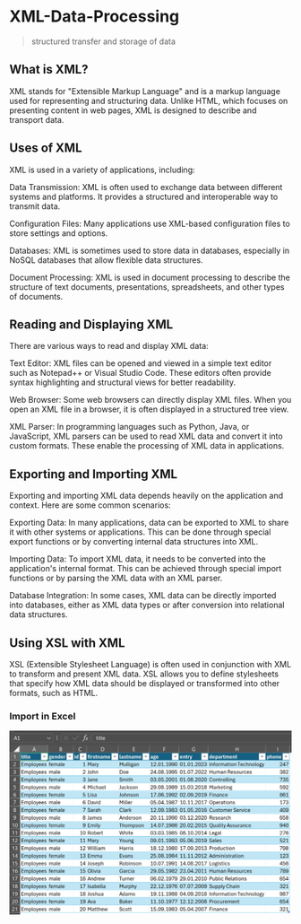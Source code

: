 # XML-Data-Processing
> structured transfer and storage of data

## What is XML?
XML stands for "Extensible Markup Language" and is a markup language used for representing and structuring data. Unlike HTML, which focuses on presenting content in web pages, XML is designed to describe and transport data.

## Uses of XML
XML is used in a variety of applications, including:

Data Transmission: XML is often used to exchange data between different systems and platforms. It provides a structured and interoperable way to transmit data.

Configuration Files: Many applications use XML-based configuration files to store settings and options.

Databases: XML is sometimes used to store data in databases, especially in NoSQL databases that allow flexible data structures.

Document Processing: XML is used in document processing to describe the structure of text documents, presentations, spreadsheets, and other types of documents.

## Reading and Displaying XML
There are various ways to read and display XML data:

Text Editor: XML files can be opened and viewed in a simple text editor such as Notepad++ or Visual Studio Code. These editors often provide syntax highlighting and structural views for better readability.

Web Browser: Some web browsers can directly display XML files. When you open an XML file in a browser, it is often displayed in a structured tree view.

XML Parser: In programming languages such as Python, Java, or JavaScript, XML parsers can be used to read XML data and convert it into custom formats. These enable the processing of XML data in applications.

## Exporting and Importing XML
Exporting and importing XML data depends heavily on the application and context. Here are some common scenarios:

Exporting Data: In many applications, data can be exported to XML to share it with other systems or applications. This can be done through special export functions or by converting internal data structures into XML.

Importing Data: To import XML data, it needs to be converted into the application's internal format. This can be achieved through special import functions or by parsing the XML data with an XML parser.

Database Integration: In some cases, XML data can be directly imported into databases, either as XML data types or after conversion into relational data structures.

## Using XSL with XML
XSL (Extensible Stylesheet Language) is often used in conjunction with XML to transform and present XML data. XSL allows you to define stylesheets that specify how XML data should be displayed or transformed into other formats, such as HTML.


### Import in Excel
![Alt Text](images/Excel.png)
